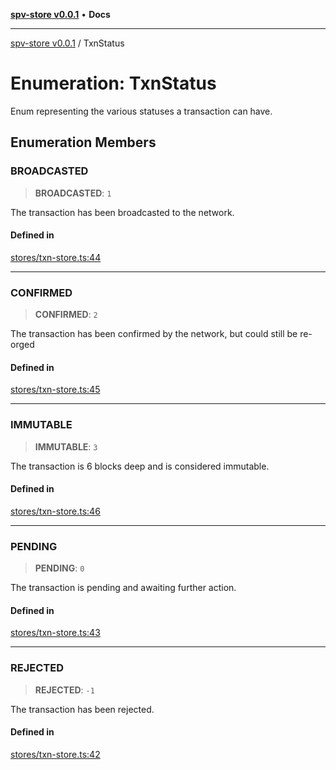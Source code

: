 [**spv-store v0.0.1**](../README.md) • **Docs**

***

[spv-store v0.0.1](../globals.md) / TxnStatus

# Enumeration: TxnStatus

Enum representing the various statuses a transaction can have.

## Enumeration Members

### BROADCASTED

> **BROADCASTED**: `1`

The transaction has been broadcasted to the network.

#### Defined in

[stores/txn-store.ts:44](https://github.com/shruggr/ts-casemod-spv/blob/8cad294f9d357aecab6b1c47b568729155023889/src/stores/txn-store.ts#L44)

***

### CONFIRMED

> **CONFIRMED**: `2`

The transaction has been confirmed by the network, but could still be re-orged

#### Defined in

[stores/txn-store.ts:45](https://github.com/shruggr/ts-casemod-spv/blob/8cad294f9d357aecab6b1c47b568729155023889/src/stores/txn-store.ts#L45)

***

### IMMUTABLE

> **IMMUTABLE**: `3`

The transaction is 6 blocks deep and is considered immutable.

#### Defined in

[stores/txn-store.ts:46](https://github.com/shruggr/ts-casemod-spv/blob/8cad294f9d357aecab6b1c47b568729155023889/src/stores/txn-store.ts#L46)

***

### PENDING

> **PENDING**: `0`

The transaction is pending and awaiting further action.

#### Defined in

[stores/txn-store.ts:43](https://github.com/shruggr/ts-casemod-spv/blob/8cad294f9d357aecab6b1c47b568729155023889/src/stores/txn-store.ts#L43)

***

### REJECTED

> **REJECTED**: `-1`

The transaction has been rejected.

#### Defined in

[stores/txn-store.ts:42](https://github.com/shruggr/ts-casemod-spv/blob/8cad294f9d357aecab6b1c47b568729155023889/src/stores/txn-store.ts#L42)
